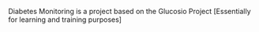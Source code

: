 

Diabetes Monitoring is a project based on the Glucosio Project [Essentially for learning and training purposes]




